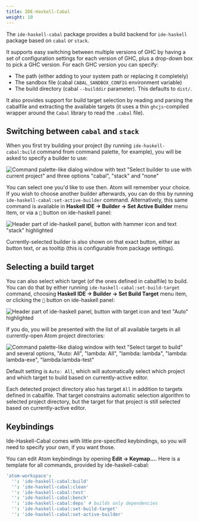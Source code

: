 ```yaml
---
title: IDE-Haskell-Cabal
weight: 10
---
```


The `ide-haskell-cabal` package provides a build backend for `ide-haskell`
package based on `cabal` or `stack`.

It supports easy switching between multiple versions of GHC by having a set of configuration settings for each version of GHC, plus a drop-down box to pick a GHC version. For each GHC version you can specify:

* The path (either adding to your system path or replacing it completely)
* The sandbox file (cabal `CABAL_SANDBOX_CONFIG` environment variable)
* The build directory (cabal `--builddir` parameter). This defaults to `dist/`.

It also provides support for build target selection by reading and parsing the cabalfile and extracting the available targets (it uses a thin `ghcjs`-compiled wrapper around the `Cabal` library to read the `.cabal` file).

## Switching between `cabal` and `stack`

When you first try building your project (by running `ide-haskell-cabal:build` command from command palette, for example), you will be asked to specify a builder to use:

![Command palette-like dialog window with text "Select builder to use with current project" and three options "cabal", "stack" and "none"](/images/399a3ad33f6f603f28703824b4595ea6.png)

You can select one you'd like to use then. Atom will remember your choice. If you wish to choose another builder afterwards, you can do this by running `ide-haskell-cabal:set-active-builder` command. Alternatively, this same command is available in **Haskell IDE -> Builder -> Set Active Builder** menu item, or via a `🔨` button on ide-haskell panel:

![Header part of ide-haskell panel, button with hammer icon and text "stack" highlighted](/images/c52fab5e72d0afff5f835cc03ec2465d.png)

Currently-selected builder is also shown on that exact button, either as button text, or as tooltip (this is configurable from package settings).

## Selecting a build target

You can also select which target (of the ones defined in cabalfile) to build. You can do that by either running `ide-haskell-cabal:set-build-target` command, choosing **Haskell IDE -> Builder -> Set Build Target** menu item, or clicking the `🎯` button on ide-haskell panel:

![Header part of ide-haskell panel, button with target icon and text "Auto" highlighted](/images/305c4065f8a41b3d5b61455409268114.png)

If you do, you will be presented with the list of all available targets in all currently-open Atom project directories:

![Command palette-like dialog window with text "Select target to build" and several options, "Auto: All", "lambda: All", "lambda: lambda", "lambda: lambda-exe", "lambda:lambda-test"](/images/d6bdac1b188eff86fdf675864fdfff4d.png)

Default setting is `Auto: All`, which will automatically select which project and which target to build based on currently-active editor.

Each detected project directory also has target `All` in addition to targets defined in cabalfile. That target constrains automatic selection algorithm to selected project directory, but the target for that project is still selected based on currently-active editor.

## Keybindings

Ide-Haskell-Cabal comes with little pre-specified keybindings, so you will need to specify your own, if you want those.

You can edit Atom keybindings by opening **Edit → Keymap...**. Here is a template for all commands, provided by ide-haskell-cabal:

```cson
'atom-workspace':
  '': 'ide-haskell-cabal:build'
  '': 'ide-haskell-cabal:clean'
  '': 'ide-haskell-cabal:test'
  '': 'ide-haskell-cabal:bench'
  '': 'ide-haskell-cabal:deps' # builds only dependencies
  '': 'ide-haskell-cabal:set-build-target'
  '': 'ide-haskell-cabal:set-active-builder'
```
